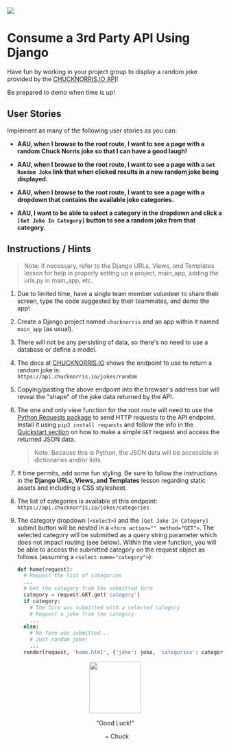 <img src="https://i.imgur.com/wlpKn7k.png">

# Consume a 3rd Party API Using Django

Have fun by working in your project group to display a random joke provided by the [CHUCKNORRIS.IO API](https://api.chucknorris.io/)!

Be prepared to demo when time is up!

## User Stories

Implement as many of the following user stories as you can:

- **AAU, when I browse to the root route, I want to see a page with a random Chuck Norris joke so that I can have a good laugh!**

- **AAU, when I browse to the root route, I want to see a page with a `Get Random Joke` link that when clicked results in a new random joke being displayed.**

- **AAU, when I browse to the root route, I want to see a page with a dropdown that contains the available joke categories.**

- **AAU, I want to be able to select a category in the dropdown and click a `[Get Joke In Category]` button to see a random joke from that category.**

## Instructions / Hints

> Note:  If necessary, refer to the Django URLs, Views, and Templates lesson for help in properly setting up a project, main_app, adding the urls.py in main_app, etc.

1. Due to limited time, have a single team member volunteer to share their screen, type the code suggested by their teammates, and demo the app!

2. Create a Django project named `chucknorris` and an app within it named `main_app` (as usual).

3. There will not be any persisting of data, so there's no need to use a database or define a model.

4. The docs at [CHUCKNORRIS.IO](https://api.chucknorris.io/) shows the endpoint to use to return a random joke is:<br>`https://api.chucknorris.io/jokes/random`

5. Copying/pasting the above endpoint into the browser's address bar will reveal the "shape" of the joke data returned by the API.

6. The one and only view function for the root route will need to use the [Python Requests package](https://docs.python-requests.org/en/latest/) to send HTTP requests to the API endpoint.  Install it using `pip3 install requests` and follow the info in the [Quickstart section](https://docs.python-requests.org/en/latest/user/quickstart/) on how to make a simple `GET` request and access the returned JSON data.

    > Note: Because this is Python, the JSON data will be accessible in dictionaries and/or lists.

7. If time permits, add some fun styling.  Be sure to follow the instructions in the **Django URLs, Views, and Templates** lesson regarding static assets and including a CSS stylesheet.

8. The list of categories is available at this endpoint:<br>`https://api.chucknorris.io/jokes/categories`

9. The category dropdown (`<select>`) and the `[Get Joke In Category]` submit button will be nested in a `<form action="" method="GET">`.  The selected category will be submitted as a query string parameter which does not impact routing (see below). Within the view function, you will be able to access the submitted category on the request object as follows (assuming a `<select name="category">`):

    ```python
    def home(request):
      # Request the list of categories
      ...
      # Get the category from the submitted form
      category = request.GET.get('category')
      if category:
        # The form was submitted with a selected category
        # Request a joke from the category
        ...
      else:
        # No form was submitted...
        # Just random joke!
        ...
      render(request, 'home.html', {'joke': joke, 'categories': categories})
    ```

<section style="text-align: center">
  <img src="https://assets.chucknorris.host/img/avatar/chuck-norris.png" width="120">
  <p>"Good Luck!"</p>
  <p>&nbsp;&nbsp;~ Chuck</p>
</section>
